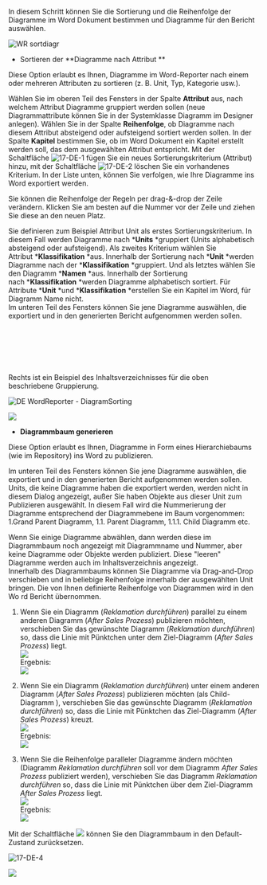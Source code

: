 In diesem Schritt können Sie die Sortierung und die Reihenfolge der Diagramme im Word Dokument bestimmen und Diagramme für den Bericht auswählen.

![WR sortdiagr](//images.ctfassets.net/6mz8d8cle1nl/1vsgSjxg0EQMaXt0k58QT1/b62affb6c6f5ca0a0097392fd3189ab9/WR_sortdiagr.png)

-   Sortieren der **Diagramme nach Attribut **

Diese Option erlaubt es Ihnen, Diagramme im Word-Reporter nach einem oder mehreren Attributen zu sortieren (z. B. Unit, Typ, Kategorie usw.).

Wählen Sie im oberen Teil des Fensters in der Spalte **Attribut** aus, nach welchem Attribut Diagramme gruppiert werden sollen (neue Diagrammattribute können Sie in der Systemklasse Diagramm im Designer anlegen). Wählen Sie in der Spalte **Reihenfolge**, ob Diagramme nach diesem Attribut absteigend oder aufsteigend sortiert werden sollen. In der Spalte **Kapitel** bestimmen Sie, ob im Word Dokument ein Kapitel erstellt werden soll, das dem ausgewählten Attribut entspricht. Mit der Schaltfläche ![17-DE-1](//images.ctfassets.net/6mz8d8cle1nl/2f6awFRC6Uqq0MSmmoKMym/9e9a8b71cf05b493eea193cfad51df2a/17-DE-1.png) fügen Sie ein neues Sortierungskriterium (Attribut) hinzu, mit der Schaltfläche ![17-DE-2](//images.ctfassets.net/6mz8d8cle1nl/5dfi3sXkOkgcCAc2awsM4o/f5df3d8f105c90cf759c9f85e90e0d6b/17-DE-2.png) löschen Sie ein vorhandenes Kriterium. In der Liste unten, können Sie verfolgen, wie Ihre Diagramme ins Word exportiert werden.

Sie können die Reihenfolge der Regeln per drag-&-drop der Zeile verändern. Klicken Sie am besten auf die Nummer vor der Zeile und ziehen Sie diese an den neuen Platz.

Sie definieren zum Beispiel Attribut Unit als erstes
Sortierungskriterium. In diesem Fall werden Diagramme
nach ***Units** *gruppiert (Units alphabetisch absteigend oder
aufsteigend). Als zweites Kriterium wählen Sie
Attribut ***Klassifikation** *aus. Innerhalb der Sortierung
nach ***Unit** *werden Diagramme nach der
***Klassifikation** *gruppiert. Und als letztes wählen Sie den
Diagramm ***Namen** *aus. Innerhalb der Sortierung
nach ***Klassifikation** *werden Diagramme alphabetisch sortiert. Für
Attribute ***Unit** *und ***Klassifikation** *erstellen Sie ein Kapitel
im Word, für Diagramm Name nicht.  
Im unteren Teil des Fensters können Sie jene Diagramme auswählen, die
exportiert und in den generierten Bericht aufgenommen werden sollen.   
  

 

 

 

Rechts ist ein Beispiel des Inhaltsverzeichnisses für die oben
beschriebene Gruppierung.

![DE WordReporter - DiagramSorting](//images.ctfassets.net/6mz8d8cle1nl/2FZHslKZ9qlAdmG5Obt7jq/e85e9a74b91f680c51ebfc3e64d0aeeb/17-DE-3.png)

![](//images.ctfassets.net/utx1h0gfm1om/1tKgsMFeH6YYgg2q4aWUOo/0ac5690e08db020cbcfa10a2c201d5e8/1017949.png)

-   **Diagrammbaum generieren**

Diese Option erlaubt es Ihnen, Diagramme in Form eines Hierarchiebaums (wie im Repository) ins Word zu publizieren.

Im unteren Teil des Fensters können Sie jene Diagramme auswählen, die exportiert und in den generierten Bericht aufgenommen werden sollen. Units, die keine Diagramme haben die exportiert werden, werden nicht in diesem Dialog angezeigt, außer Sie haben Objekte aus dieser Unit zum
Publizieren ausgewählt. In diesem Fall wird die Nummerierung der Diagramme entsprechend der
Diagrammebene im Baum vorgenommen: 1.Grand Parent Diagramm, 1.1. Parent Diagramm, 1.1.1. Child Diagramm etc.
  
Wenn Sie einige Diagramme abwählen, dann werden diese im Diagrammbaum
noch angezeigt mit Diagrammname und Nummer, aber keine Diagramme oder
Objekte werden publiziert. Diese "leeren" Diagramme werden auch im
Inhaltsverzeichnis angezeigt.  
Innerhalb des Diagrammbaums können Sie Diagramme via Drag-and-Drop
verschieben und in beliebige Reihenfolge innerhalb der ausgewählten Unit
bringen. Die von Ihnen definierte Reihenfolge von Diagrammen wird in den
Wo rd Bericht übernommen.

  
1) Wenn Sie ein Diagramm (*Reklamation durchführen*) parallel zu einem
anderen Diagramm (*After Sales Prozess*) publizieren möchten,
verschieben Sie das gewünschte Diagramm (*Reklamation durchführen*) so,
dass die Linie mit Pünktchen unter dem Ziel-Diagramm (*After Sales
Prozess*) liegt.  
![](//images.ctfassets.net/utx1h0gfm1om/lzgPlJAsw0gwsUmAYwO88/d7f6562f55a3e33493436bebbcc577e9/1017895.png)  
Ergebnis:  
![](//images.ctfassets.net/utx1h0gfm1om/1q1RCxR4kgYGq2UKe2eI2O/d12c8839a007deae16bab99dd32f4749/1017892.png)  
  
2) Wenn Sie ein Diagramm (*Reklamation durchführen*) unter einem anderen
Diagramm (*After Sales Prozess*) publizieren möchten (als Child-Diagramm
), verschieben Sie das gewünschte Diagramm (*Reklamation durchführen*)
so, dass die Linie mit Pünktchen das Ziel-Diagramm (*After Sales
Prozess*) kreuzt.  
![](//images.ctfassets.net/utx1h0gfm1om/66KpDS1TlmWwo6my0wm0mS/54f66a3e78b39601c2c4a46bbb2e8f3c/1017903.png)  
Ergebnis:  
![](//images.ctfassets.net/utx1h0gfm1om/1mBx6idaMoI8sQYEkOygMa/2cd066d6967531a342d32d53128f0892/1017900.png)  
3) Wenn Sie die Reihenfolge paralleler Diagramme ändern möchten
(Diagramm *Reklamation durchführen* soll vor dem Diagramm *After Sales
Prozess* publiziert werden), verschieben Sie das Diagramm *Reklamation
durchführen* so, dass die Linie mit Pünktchen über dem Ziel-Diagramm
*After Sales Prozess* liegt.  
![](//images.ctfassets.net/utx1h0gfm1om/1XpDre1rgAioE2ee6ASc2M/5c6b00a5cb83d5b1e0b26212820a8a1c/1017911.png)  
Ergebnis:  
![](//images.ctfassets.net/utx1h0gfm1om/4TczMhg9AcOiiGm4SWYQae/62e36b824b2e371542a7dff4f87ff6f1/1017858.png)  
  
Mit der Schaltfläche ![](//images.ctfassets.net/utx1h0gfm1om/7hjQfcOG3eOUeAGSQAa2Se/0f0ba41fb937fd090b130421be5fd7e3/1017854.png) können Sie den
Diagrammbaum in den Default-Zustand zurücksetzen.

![17-DE-4](//images.ctfassets.net/6mz8d8cle1nl/6I8qQe0Ypium2gOK0A8AkM/4139ca616b972b2c2f3943d851b3d12e/17-DE-4.png)

![](//images.ctfassets.net/utx1h0gfm1om/6YCYAPeaLCuK8uCmKGo6Qs/68f834e13b21ff57af7f007354513b86/1017883.png)

